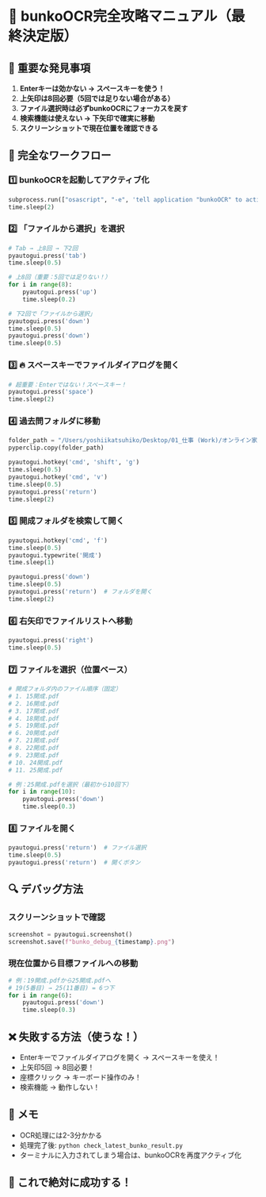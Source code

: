 # 🎉 bunkoOCR完全攻略マニュアル（最終決定版）

## 📌 重要な発見事項
1. **Enterキーは効かない → スペースキーを使う！**
2. **上矢印は8回必要（5回では足りない場合がある）**
3. **ファイル選択時は必ずbunkoOCRにフォーカスを戻す**
4. **検索機能は使えない → 下矢印で確実に移動**
5. **スクリーンショットで現在位置を確認できる**

## 🚀 完全なワークフロー

### 1️⃣ bunkoOCRを起動してアクティブ化
```python
subprocess.run(["osascript", "-e", 'tell application "bunkoOCR" to activate'])
time.sleep(2)
```

### 2️⃣ 「ファイルから選択」を選択
```python
# Tab → 上8回 → 下2回
pyautogui.press('tab')
time.sleep(0.5)

# 上8回（重要：5回では足りない！）
for i in range(8):
    pyautogui.press('up')
    time.sleep(0.2)

# 下2回で「ファイルから選択」
pyautogui.press('down')
time.sleep(0.5)
pyautogui.press('down')
time.sleep(0.5)
```

### 3️⃣ 🔥 スペースキーでファイルダイアログを開く
```python
# 超重要：Enterではない！スペースキー！
pyautogui.press('space')
time.sleep(2)
```

### 4️⃣ 過去問フォルダに移動
```python
folder_path = "/Users/yoshiikatsuhiko/Desktop/01_仕事 (Work)/オンライン家庭教師資料/過去問"
pyperclip.copy(folder_path)

pyautogui.hotkey('cmd', 'shift', 'g')
time.sleep(0.5)
pyautogui.hotkey('cmd', 'v')
time.sleep(0.5)
pyautogui.press('return')
time.sleep(2)
```

### 5️⃣ 開成フォルダを検索して開く
```python
pyautogui.hotkey('cmd', 'f')
time.sleep(0.5)
pyautogui.typewrite('開成')
time.sleep(1)

pyautogui.press('down')
time.sleep(0.5)
pyautogui.press('return')  # フォルダを開く
time.sleep(2)
```

### 6️⃣ 右矢印でファイルリストへ移動
```python
pyautogui.press('right')
time.sleep(0.5)
```

### 7️⃣ ファイルを選択（位置ベース）
```python
# 開成フォルダ内のファイル順序（固定）
# 1. 15開成.pdf
# 2. 16開成.pdf
# 3. 17開成.pdf
# 4. 18開成.pdf
# 5. 19開成.pdf
# 6. 20開成.pdf
# 7. 21開成.pdf
# 8. 22開成.pdf
# 9. 23開成.pdf
# 10. 24開成.pdf
# 11. 25開成.pdf

# 例：25開成.pdfを選択（最初から10回下）
for i in range(10):
    pyautogui.press('down')
    time.sleep(0.3)
```

### 8️⃣ ファイルを開く
```python
pyautogui.press('return')  # ファイル選択
time.sleep(0.5)
pyautogui.press('return')  # 開くボタン
```

## 🔍 デバッグ方法

### スクリーンショットで確認
```python
screenshot = pyautogui.screenshot()
screenshot.save(f"bunko_debug_{timestamp}.png")
```

### 現在位置から目標ファイルへの移動
```python
# 例：19開成.pdfから25開成.pdfへ
# 19(5番目) → 25(11番目) = 6つ下
for i in range(6):
    pyautogui.press('down')
    time.sleep(0.3)
```

## ❌ 失敗する方法（使うな！）
- Enterキーでファイルダイアログを開く → スペースキーを使え！
- 上矢印5回 → 8回必要！
- 座標クリック → キーボード操作のみ！
- 検索機能 → 動作しない！

## 📝 メモ
- OCR処理には2-3分かかる
- 処理完了後: `python check_latest_bunko_result.py`
- ターミナルに入力されてしまう場合は、bunkoOCRを再度アクティブ化

## 🎯 これで絶対に成功する！